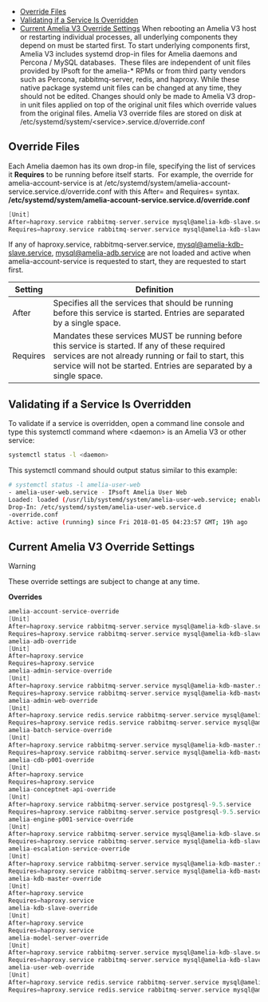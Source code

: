 -   [Override Files](#AmeliaV3SystemDGuide-OverrideFiles)
-   [Validating if a Service Is Overridden](#AmeliaV3SystemDGuide-ValidatingifaServiceIsOverridden)
-   [Current Amelia V3 Override Settings](#AmeliaV3SystemDGuide-CurrentAmeliaV3OverrideSettings)
When rebooting an Amelia V3 host or restarting individual processes, all underlying components they depend on must be started first.
To start underlying components first, Amelia V3 includes systemd drop-in files for Amelia daemons and Percona / MySQL databases.  These files are independent of unit files provided by IPsoft for the amelia-\* RPMs or from third party vendors such as Percona, rabbitmq-server, redis, and haproxy. While these native package systemd unit files can be changed at any time, they should not be edited. Changes should only be made to Amelia V3 drop-in unit files applied on top of the original unit files which override values from the original files.
Amelia V3 override files are stored on disk at /etc/systemd/system/\<service\>.service.d/override.conf
## Override Files
Each Amelia daemon has its own drop-in file, specifying the list of services it **Requires** to be running before itself starts.  For example, the override for amelia-account-service is at /etc/systemd/system/amelia-account-service.service.d/override.conf with this After= and Requires= syntax.
**/etc/systemd/system/amelia-account-service.service.d/override.conf**
``` groovy
[Unit]
After=haproxy.service rabbitmq-server.service mysql@amelia-kdb-slave.service mysql@amelia-adb.service
Requires=haproxy.service rabbitmq-server.service mysql@amelia-kdb-slave.service mysql@amelia-adb.service
```
If any of haproxy.service, rabbitmq-server.service, mysql@amelia-kdb-slave.service, mysql@amelia-adb.service are not loaded and active when amelia-account-service is requested to start, they are requested to start first.

| Setting | Definition |
| ----|----|
| After | Specifies all the services that should be running before this service is started. Entries are separated by a single space. |
| Requires | Mandates these services MUST be running before this service is started. If any of these required services are not already running or fail to start, this service will not be started. Entries are separated by a single space. |

## Validating if a Service Is Overridden
To validate if a service is overridden, open a command line console and type this systemctl command where \<daemon\> is an Amelia V3 or other service:
``` bash
systemctl status -l <daemon>
```
This systemctl command should output status similar to this example:
``` bash
# systemctl status -l amelia-user-web
- amelia-user-web.service - IPsoft Amelia User Web
Loaded: loaded (/usr/lib/systemd/system/amelia-user-web.service; enabled; vendor preset: disabled)
Drop-In: /etc/systemd/system/amelia-user-web.service.d
-override.conf
Active: active (running) since Fri 2018-01-05 04:23:57 GMT; 19h ago
```
## Current Amelia V3 Override Settings
> [!warning]  
>
> These override settings are subject to change at any time.

**Overrides**
``` groovy
amelia-account-service-override
[Unit]
After=haproxy.service rabbitmq-server.service mysql@amelia-kdb-slave.service mysql@amelia-adb.service
Requires=haproxy.service rabbitmq-server.service mysql@amelia-kdb-slave.service mysql@amelia-adb.service
amelia-adb-override
[Unit]
After=haproxy.service
Requires=haproxy.service
amelia-admin-service-override
[Unit]
After=haproxy.service rabbitmq-server.service mysql@amelia-kdb-master.service
Requires=haproxy.service rabbitmq-server.service mysql@amelia-kdb-master.service
amelia-admin-web-override
[Unit]
After=haproxy.service redis.service rabbitmq-server.service mysql@amelia-kdb-master.service
Requires=haproxy.service redis.service rabbitmq-server.service mysql@amelia-kdb-master.service
amelia-batch-service-override
[Unit]
After=haproxy.service rabbitmq-server.service mysql@amelia-kdb-master.service
Requires=haproxy.service rabbitmq-server.service mysql@amelia-kdb-master.service
amelia-cdb-p001-override
[Unit]
After=haproxy.service
Requires=haproxy.service
amelia-conceptnet-api-override
[Unit]
After=haproxy.service rabbitmq-server.service postgresql-9.5.service
Requires=haproxy.service rabbitmq-server.service postgresql-9.5.service
amelia-engine-p001-service-override
[Unit]
After=haproxy.service rabbitmq-server.service mysql@amelia-kdb-slave.service mysql@amelia-cdb-p001.service
Requires=haproxy.service rabbitmq-server.service mysql@amelia-kdb-slave.service mysql@amelia-cdb-p001.service
amelia-escalation-service-override
[Unit]
After=haproxy.service rabbitmq-server.service mysql@amelia-kdb-master.service
Requires=haproxy.service rabbitmq-server.service mysql@amelia-kdb-master.service
amelia-kdb-master-override
[Unit]
After=haproxy.service
Requires=haproxy.service
amelia-kdb-slave-override
[Unit]
After=haproxy.service
Requires=haproxy.service
amelia-model-server-override
[Unit]
After=haproxy.service rabbitmq-server.service mysql@amelia-kdb-slave.service
Requires=haproxy.service rabbitmq-server.service mysql@amelia-kdb-slave.service
amelia-user-web-override
[Unit]
After=haproxy.service redis.service rabbitmq-server.service mysql@amelia-kdb-slave.service
Requires=haproxy.service redis.service rabbitmq-server.service mysql@amelia-kdb-slave.service
```

